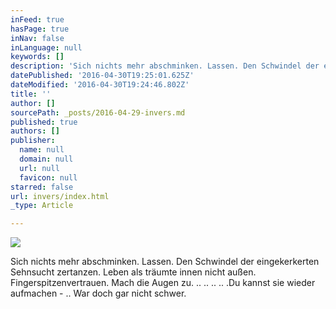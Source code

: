 ```yaml
---
inFeed: true
hasPage: true
inNav: false
inLanguage: null
keywords: []
description: 'Sich nichts mehr abschminken. Lassen. Den Schwindel der eingekerkerten Sehnsucht zertanzen. Leben als träumte innen nicht außen. Fingerspitzenvertrauen. Mach die Augen zu. .. .. .. .. .Du kannst sie wieder aufmachen - .. War doch gar nicht schwer. '
datePublished: '2016-04-30T19:25:01.625Z'
dateModified: '2016-04-30T19:24:46.802Z'
title: ''
author: []
sourcePath: _posts/2016-04-29-invers.md
published: true
authors: []
publisher:
  name: null
  domain: null
  url: null
  favicon: null
starred: false
url: invers/index.html
_type: Article

---
```

![](https://the-grid-user-content.s3-us-west-2.amazonaws.com/ff9413da-1c03-4ac6-9099-479de89ce6fc.jpg)

Sich nichts mehr abschminken. Lassen. Den Schwindel der eingekerkerten Sehnsucht zertanzen. Leben als träumte innen nicht außen. Fingerspitzenvertrauen. Mach die Augen zu. .. .. .. .. .Du kannst sie wieder aufmachen - .. War doch gar nicht schwer.